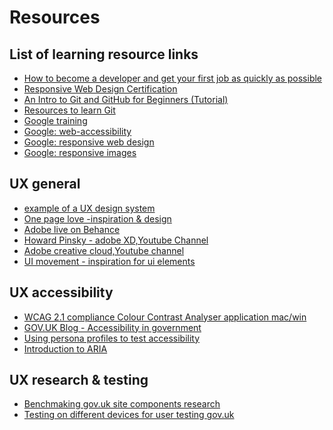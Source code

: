 # <h1>Resources</h1>
<h2>List of learning resource links</h2>
<ul>
<li><a href="https://medium.freecodecamp.org/become-a-developer-and-get-your-first-job-fast-7b8ac26d84c6">How to become a developer and get your first job as quickly as possible</a></li>
<li><a href="https://learn.freecodecamp.org/">Responsive Web Design Certification</a></li>
<li><a href="https://product.hubspot.com/blog/git-and-github-tutorial-for-beginners">An Intro to Git and GitHub for Beginners (Tutorial)</a></li> 
  <li><a href="https://try.github.io/">Resources to learn Git</a></li>
<li><a href="https://developers.google.com/training/web/">Google training</a></li>
<li><a href="https://eu.udacity.com/course/web-accessibility--ud891">Google: web-accessibility</a></li>
<li><a href="https://eu.udacity.com/course/responsive-web-design-fundamentals--ud893">Google: responsive web design</a></li>
<li><a href="https://eu.udacity.com/course/responsive-images--ud882">Google: responsive images</a></li>
</ul>
  
  <h2>UX general</h2>
  <UL>
  <li><a href="https://demo.zeroheight.com/share/IwLuW3h5fDrVVKttiMiLng/588">example of a UX design system</a></li>
  <li><a href="https://onepagelove.com/">One page love -inspiration &amp; design</a></li>
  <li><a href="https://www.behance.net/live">Adobe live on Behance</a></li>
  <li><a href="https://www.youtube.com/channel/UC48fSJKMFBka3Zl0u7DGf0A">Howard Pinsky - adobe XD,Youtube Channel</a></li>
  <li><a href="https://www.youtube.com/channel/UCL0iAkpqV5YaIVG7xkDtS4Q">Adobe creative cloud,Youtube channel</a></li>
  <li><a href="https://uimovement.com/">UI movement - inspiration for ui elements</a></li>
  </ul>
  <h2>UX accessibility</h2>
  <ul>
  <li><a href="https://developer.paciellogroup.com/resources/contrastanalyser/">WCAG 2.1 compliance Colour Contrast Analyser application mac/win</a></li>
  <li><a href="https://accessibility.blog.gov.uk/">GOV.UK Blog - Accessibility in government</a></li>
  <li><a href="https://accessibility.blog.gov.uk/2019/02/11/using-persona-profiles-to-test-accessibility/">Using persona profiles to test accessibility</a></li>
  <li><a href="https://developers.google.com/web/fundamentals/accessibility/semantics-aria/">Introduction to ARIA</a></li>
  </ul>
  <h2>UX research &amp; testing</h2>
  <ul>
  <li><a href="https://userresearch.blog.gov.uk/2016/02/19/benchmarking-gov-uk-and-what-we-are-doing-with-what-we-found-out/">Benchmaking gov.uk site components research</a></li>
  <li><a href="https://userresearch.blog.gov.uk/2018/02/20/its-vital-to-test-on-a-wide-range-of-devices-heres-how-we-do-it/">Testing on different devices for user testing gov.uk</a></li>
  </ul>
